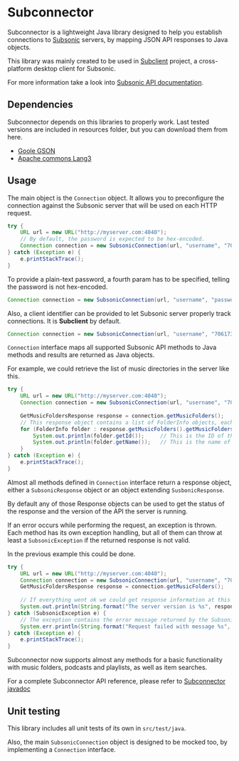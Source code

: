Subconnector
======================

Subconnector is a lightweight Java library designed to help you establish connections to [Subsonic](http://www.subsonic.org/pages/index.jsp) servers, by mapping JSON API responses to Java objects.

This library was mainly created to be used in [Subclient](http://www.subsclient.net) project, a cross-platform desktop client for Subsonic.

For more information take a look into [Subsonic API documentation](http://www.subsonic.org/pages/api.jsp).

Dependencies
----------------------

Subconnector depends on this libraries to properly work. Last tested versions are included in resources folder, but you can download them from here.

- [Goole GSON](https://code.google.com/p/google-gson/downloads/list)
- [Apache commons Lang3](http://commons.apache.org/proper/commons-lang/download_lang.cgi)

Usage
----------------------

The main object is the `Connection` object. It allows you to preconfigure the connection against the Subsonic server that will be used on each HTTP request.

```java
try {
    URL url = new URL("http://myserver.com:4040");
    // By default, the password is expected to be hex-encoded.
    Connection connection = new SubsonicConnection(url, "username", "70617373776F7264");
} catch (Exception e) {
    e.printStackTrace();
}
```

To provide a plain-text password, a fourth param has to be specified, telling the password is not hex-encoded.

```java
Connection connection = new SubsonicConnection(url, "username", "password", true);
```

Also, a client identifier can be provided to let Subsonic server properly track connections. It is **Subclient** by default.

```java
Connection connection = new SubsonicConnection(url, "username", "70617373776F7264", "MyAppName");
```

`Connection` interface maps all supported Subsonic API methods to Java methods and results are returned as Java objects.

For example, we could retrieve the list of music directories in the server like this.

```java
try {
    URL url = new URL("http://myserver.com:4040");
    Connection connection = new SubsonicConnection(url, "username", "70617373776F7264");
    
    GetMusicFoldersResponse response = connection.getMusicFolders();
    // This response object contains a list of FolderInfo objects, each one of them wraps the name and the ID of one of the folders
    for (FolderInfo folder : response.getMusicFolders().getMusicFoldersArray()) {
        System.out.println(folder.getId());     // This is the ID of the folder
        System.out.println(folder.getName());   // This is the name of the folder
    }
} catch (Exception e) {
    e.printStackTrace();
}
```

Almost all methods defined in `Connection` interface return a response object, either a `SubsonicResponse` object or an object extending `SusbonicResponse`.

By default any of those Response objects can be used to get the status of the response and the version of the API the server is running.

If an error occurs while performing the request, an exception is thrown. Each method has its own exception handling, but all of them can throw at least a `SubsonicException` if the returned response is not valid.

In the previous example this could be done.

```java
try {
    URL url = new URL("http://myserver.com:4040");
    Connection connection = new SubsonicConnection(url, "username", "70617373776F7264");        
    GetMusicFoldersResponse response = connection.getMusicFolders();
    
    // If everything went ok we could get response information at this point.
    System.out.println(String.format("The server version is %s", response.getVersion()));
} catch (SubsonicException e) {
    // The exception contains the error message returned by the Subsonic server
    System.err.println(String.format("Request failed with message %s", e.getMessage()));
} catch (Exception e) {
    e.printStackTrace();
}
```

Subconnector now supports almost any methods for a basic functionality with music folders, podcasts and playlists, as well as item searches.

For a complete Subconnector API reference, please refer to [Subconnector javadoc](http://www.subclient.net/subconnector-javadoc)

Unit testing
----------------------

This library includes all unit tests of its own in `src/test/java`.

Also, the main `SubsonicConnection` object is designed to be mocked too, by implementing a `Connection` interface.